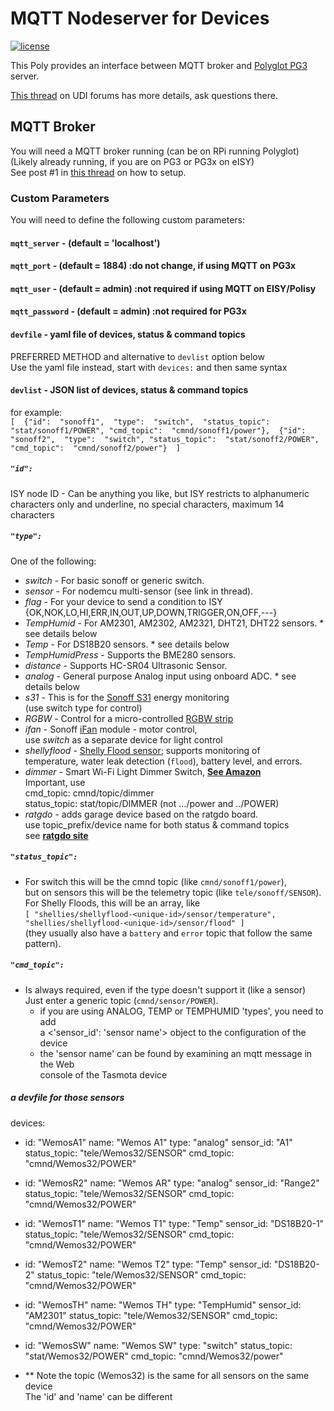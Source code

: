 # MQTT Nodeserver for Devices

[![license][license]][localLicense]

This Poly provides an interface between MQTT broker and [Polyglot PG3][poly] server.

[This thread][forum] on UDI forums has more details, ask questions there.

## MQTT Broker

You will need a MQTT broker running (can be on RPi running Polyglot)  
 (Likely already running, if you are on PG3 or PG3x on eISY)  
 See post #1 in [this thread][sonoff] on how to setup.

### Custom Parameters

You will need to define the following custom parameters:

#### `mqtt_server`  - (default = 'localhost')

#### `mqtt_port` -  (default = 1884) :do not change, if using MQTT on PG3x

#### `mqtt_user` - (default = admin) :not required if using MQTT on EISY/Polisy

#### `mqtt_password` - (default = admin) :not required for PG3x

#### `devfile` - yaml file of devices, status & command topics

PREFERRED METHOD and alternative to `devlist` option below  
Use the yaml file instead, start with `devices:` and then same syntax

#### `devlist` - JSON list of devices, status & command topics

for example:  
`[  {"id":  "sonoff1",  "type":  "switch",  "status_topic":  "stat/sonoff1/POWER", "cmd_topic":  "cmnd/sonoff1/power"},  {"id":  "sonoff2",  "type":  "switch", "status_topic":  "stat/sonoff2/POWER",  "cmd_topic":  "cmnd/sonoff2/power"}  ]`

##### `"id":`

ISY node ID - Can be anything you like, but ISY restricts to alphanumeric  
characters only and underline, no special characters, maximum 14 characters

##### `"type":`

One of the following:

- *switch* - For basic sonoff or generic switch.
- *sensor* - For nodemcu multi-sensor (see link in thread).
- *flag* - For your device to send a condition to ISY {OK,NOK,LO,HI,ERR,IN,OUT,UP,DOWN,TRIGGER,ON,OFF,---}
- *TempHumid* - For AM2301, AM2302, AM2321, DHT21, DHT22 sensors. * see details below
- *Temp* - For DS18B20 sensors. * see details below
- *TempHumidPress* - Supports the BME280 sensors.
- *distance* - Supports HC-SR04 Ultrasonic Sensor.
- *analog* - General purpose Analog input using onboard ADC. * see details below
- *s31* - This is for the [Sonoff S31][s31] energy monitoring  
(use switch type for control)
- *RGBW* - Control for a micro-controlled [RGBW strip]
- *ifan* - Sonoff [iFan] module - motor control,  
use *switch* as a separate device for light control
- *shellyflood* - [Shelly Flood sensor][Flood]; supports monitoring of  
temperature, water leak detection (`flood`), battery level, and errors.
- *dimmer* - Smart Wi-Fi Light Dimmer Switch, [**See Amazon**][dimmer]  
Important, use  
cmd_topic: cmnd/topic/dimmer  
status_topic: stat/topic/DIMMER (not .../power and ../POWER)
- *ratgdo* - adds garage device based on the ratgdo board.  
use topic_prefix/device name for both status & command topics  
see [**ratgdo site**](https://paulwieland.github.io/ratgdo/)

##### `"status_topic":`

- For switch this will be the cmnd topic (like `cmnd/sonoff1/power`),  
but on sensors this will be the telemetry topic (like `tele/sonoff/SENSOR`).  
For Shelly Floods, this will be an array, like  
`[ "shellies/shellyflood-<unique-id>/sensor/temperature", "shellies/shellyflood-<unique-id>/sensor/flood" ]`  
(they usually also have a `battery` and `error` topic that follow the same pattern).

##### `"cmd_topic":`

- Is always required, even if the type doesn't support it (like a sensor)  
Just enter a generic topic (`cmnd/sensor/POWER`).  
  - if you are using ANALOG, TEMP or TEMPHUMID 'types', you need to add  
    a <'sensor_id': 'sensor name'> object to the configuration of the device  
  - the 'sensor name' can be found by examining an mqtt message in the Web  
  console of the Tasmota device

##### a devfile for those sensors

devices:

- id: "WemosA1"
  name: "Wemos A1"
  type: "analog"
  sensor_id: "A1"
  status_topic: "tele/Wemos32/SENSOR"
  cmd_topic: "cmnd/Wemos32/POWER"
- id: "WemosR2"
  name: "Wemos AR"
  type: "analog"
  sensor_id: "Range2"
  status_topic: "tele/Wemos32/SENSOR"
  cmd_topic: "cmnd/Wemos32/POWER"
- id: "WemosT1"
  name: "Wemos T1"
  type: "Temp"
  sensor_id: "DS18B20-1"
  status_topic: "tele/Wemos32/SENSOR"
  cmd_topic: "cmnd/Wemos32/POWER"
- id: "WemosT2"
  name: "Wemos T2"
  type: "Temp"
  sensor_id: "DS18B20-2"
  status_topic: "tele/Wemos32/SENSOR"
  cmd_topic: "cmnd/Wemos32/POWER"
- id: "WemosTH"
  name: "Wemos TH"
  type: "TempHumid"
  sensor_id: "AM2301"
  status_topic: "tele/Wemos32/SENSOR"
  cmd_topic: "cmnd/Wemos32/POWER"
- id: "WemosSW"
  name: "Wemos SW"
  type: "switch"
  status_topic: "stat/Wemos32/POWER"
  cmd_topic: "cmnd/Wemos32/power"

- ** Note the topic (Wemos32) is the same for all sensors on the same device \
The 'id' and 'name' can be different

[license]: https://img.shields.io/github/license/mashape/apistatus.svg
[localLicense]: https://github.com/Trilife/udi-mqtt-pg3x/blob/main/LICENSE
[poly]: https://github.com/UniversalDevicesInc/pg3-dist
[forum]: https://forum.universal-devices.com/topic/24538-sonoff/?tab=comments#comment-244571
[sonoff]: https://forum.universal-devices.com/topic/24538-sonoff
[s31]: https://www.itead.cc/sonoff-s31.html
[ifan]: https://itead.cc/product/sonoff-ifan03-wi-fi-ceiling-fan-and-light-controller/
[RGBW strip]: http://github.com/sejgit/shelfstrip
[dimmer]: https://www.amazon.com/Dimmer-Switch-Bresuve-Wireless-Compatible/dp/B07WRJWD28?th=1
[Flood]: https://shelly-api-docs.shelly.cloud/gen1/#shelly-flood-overview
